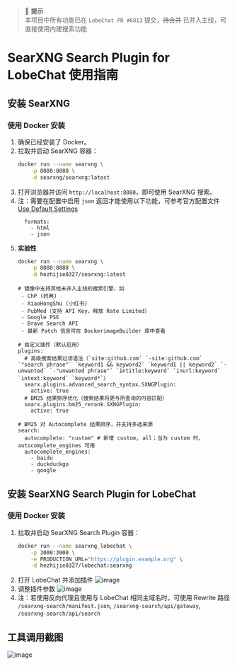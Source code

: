 > 📝 **提示**  
> 本项目中所有功能已在 `LobeChat PR #6813` 提交，~~待合并~~ 已并入主线，可直接使用内建搜索功能

# SearXNG Search Plugin for LobeChat 使用指南

## 安装 SearXNG

### 使用 Docker 安装

1. 确保已经安装了 Docker。
2. 拉取并启动 SearXNG 容器：
   ```bash
   docker run --name searxng \
       -p 8080:8080 \
       -d searxng/searxng:latest
   ```
3. 打开浏览器并访问 `http://localhost:8080`，即可使用 SearXNG 搜索。
4. 注：需要在配置中启用 `json` 返回才能使用以下功能，可参考官方配置文件 [Use Default Settings](https://docs.searxng.org/admin/installation-searxng.html#use-default-settings-yml)
   ```
     formats:
       - html
       - json
   ```
5. **实验性**
   ```bash
   docker run --name searxng \
       -p 8080:8888 \
       -d hezhijie0327/searxng:latest
   ```
   ```
   # 镜像中支持其他未并入主线的搜索引擎，如
    - ChP (药典)
    - XiaoHongShu (小红书)
    - PubMed（支持 API Key，释放 Rate Limited）
    - Google PSE
    - Brave Search API
    - 最新 Patch 信息可在 DockerimageBuilder 库中查看

   # 自定义插件（默认启用）
   plugins:
     # 高级搜索结果过滤语法（`site:github.com` `-site:github.com` `"search phrase"` `keyword1 && keyword2` `keyword1 || keyword2` `-unwanted` `-"unwanted phrase"` `intitle:keyword` `inurl:keyword` `intext:keyword` `keyword*`）
     searx.plugins.advanced_search_syntax.SXNGPlugin:
       active: true
     # BM25 结果排序优化（搜索结果将更与所查询的内容匹配）
     searx.plugins.bm25_rerank.SXNGPlugin:
       active: true

   # BM25 对 Autocomplete 结果排序，并支持多选来源
   search:
     autocomplete: "custom" # 新增 custom, all；当为 custom 时，autocomplete_engines 可用
     autocomplete_engines:
       - baidu
       - duckduckgo
       - google
   ```


## 安装 SearXNG Search Plugin for LobeChat

### 使用 Docker 安装

1. 拉取并启动 SearXNG Search Plugin 容器：
   ```bash
   docker run --name searxng_lobechat \
       -p 3000:3000 \
       -e PRODUCTION_URL="https://plugin.example.org" \
       -d hezhijie0327/lobechat:searxng
   ```
2. 打开 LobeChat 并添加插件
![image](https://github.com/user-attachments/assets/e06458ed-762c-4858-a774-2894716b2e76)
3. 调整插件参数
![image](https://github.com/user-attachments/assets/c1624b12-bfa3-46d8-ba25-a8454a001fa4)
4. 注：若使用反向代理且使用与 LobeChat 相同主域名时，可使用 Rewrite 路径 `/searxng-search/manifest.json`, `/searxng-search/api/gateway`, `/searxng-search/api/search`

## 工具调用截图
![image](https://github.com/user-attachments/assets/f2065c1c-1cbf-4b12-b784-53331c3ffc62)

